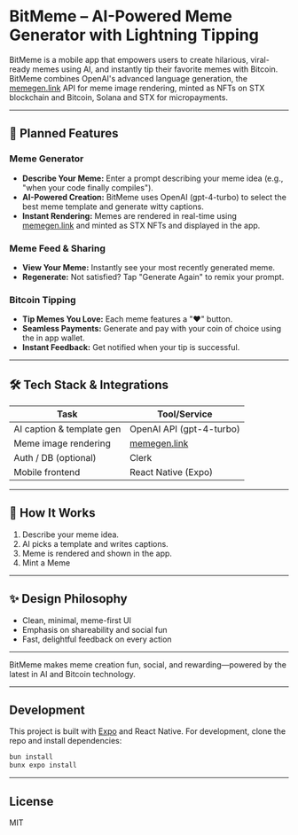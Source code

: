 # BitMeme – AI-Powered Meme Generator with Lightning Tipping

BitMeme is a mobile app that empowers users to create hilarious, viral-ready memes using AI, and instantly tip their favorite memes with Bitcoin. BitMeme combines OpenAI's advanced language generation, the [memegen.link](https://memegen.link) API for meme image rendering, minted as NFTs on STX blockchain and Bitcoin, Solana and STX for micropayments.

---

## 🚀 Planned Features

### Meme Generator
- **Describe Your Meme:** Enter a prompt describing your meme idea (e.g., "when your code finally compiles").
- **AI-Powered Creation:** BitMeme uses OpenAI (gpt-4-turbo) to select the best meme template and generate witty captions.
- **Instant Rendering:** Memes are rendered in real-time using [memegen.link](https://api.memegen.link/images) and minted as STX NFTs and displayed in the app.

### Meme Feed & Sharing
- **View Your Meme:** Instantly see your most recently generated meme.
- **Regenerate:** Not satisfied? Tap "Generate Again" to remix your prompt.

### Bitcoin Tipping
- **Tip Memes You Love:** Each meme features a "❤️" button.
- **Seamless Payments:** Generate and pay with your coin of choice using the in app wallet.
- **Instant Feedback:** Get notified when your tip is successful.
---

## 🛠️ Tech Stack & Integrations

| Task                      | Tool/Service                                   |
|---------------------------|------------------------------------------------|
| AI caption & template gen | OpenAI API (gpt-4-turbo)                       |
| Meme image rendering      | [memegen.link](https://api.memegen.link)       |
| Auth / DB (optional)      | Clerk                                       |
| Mobile frontend           | React Native (Expo)                            |

---

## 🧠 How It Works
1. Describe your meme idea.
2. AI picks a template and writes captions.
3. Meme is rendered and shown in the app.
4. Mint a Meme

---

## ✨ Design Philosophy
- Clean, minimal, meme-first UI
- Emphasis on shareability and social fun
- Fast, delightful feedback on every action

---

BitMeme makes meme creation fun, social, and rewarding—powered by the latest in AI and Bitcoin technology.

---

## Development

This project is built with [Expo](https://expo.dev/) and React Native. For development, clone the repo and install dependencies:

```sh
bun install
bunx expo install
```

---

## License

MIT
